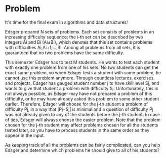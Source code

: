 # Problem

It's time for the final exam in algorithms and data structures!

Edsger prepared N sets of problems. Each set consists of problems in an increasing difficulty sequence; the i-th set can be described by two integers Ai and Bi (Ai≤Bi), which denotes that this set contains problems with difficulties Ai,Ai+1,…,Bi. Among all problems from all sets, it is guaranteed that no two problems have the same difficulty.

This semester Edsger has to test M students. He wants to test each student with exactly one problem from one of his sets. No two students can get the exact same problem, so when Edsger tests a student with some problem, he cannot use this problem anymore. Through countless lectures, exercises, and projects, Edsger has gauged student number j to have skill level Sj, and wants to give that student a problem with difficulty Sj. Unfortunately, this is not always possible, as Edsger may have not prepared a problem of this difficulty, or he may have already asked this problem to some other student earlier. Therefore, Edsger will choose for the j-th student a problem of difficulty Pj, in a way that |Pj−Sj| is minimal and a question of difficulty Pj was not already given to any of the students before the j-th student. In case of ties, Edsger will always choose the easier problem. Note that the problem chosen for the j-th student may affect problems chosen for all the students tested later, so you have to process students in the same order as they appear in the input.

As keeping track of all the problems can be fairly complicated, can you help Edsger and determine which problems he should give to all of his students?
